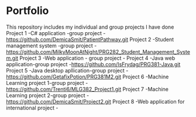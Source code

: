 # Portfolio
This repository includes my individual and group projects I have done
Project 1 -C# application -group project
          -https://github.com/DemicaSmit/PatientPathway.git
Project 2 -Student management system -group project
          -https://github.com/MilkyMoonAtNight/PRG282_Student_Management_System.git
Project 3 -Web application - group project
          -
Project 4 -Java web application-group project
          -https://github.com/IsFrydag/PRG381-Java.git
Project 5 -Java desktop apllication-group project
          -https://github.com/GetafixPotion/PRG381M2.git
Project 6 -Machine Learning project 1-group project
          -https://github.com/Trenti6/MLG382_Project1.git
Project 7 -Machine Learning project 2-group project
          -https://github.com/DemicaSmit/Project2.git
Project 8 -Web application for international project
          -

